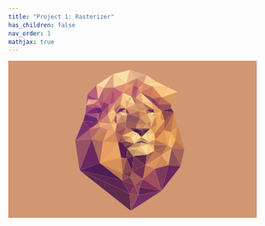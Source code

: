 ```yaml
---
title: "Project 1: Rasterizer"
has_children: false
nav_order: 1
mathjax: true
---
```


![Lion](img/lion.png)

